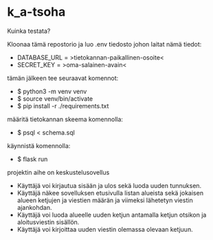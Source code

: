 # k_a-tsoha

Kuinka testata?

Kloonaa tämä repostorio ja luo .env tiedosto johon laitat nämä tiedot: 

- DATABASE_URL = >tietokannan-paikallinen-osoite<
- SECRET_KEY = >oma-salainen-avain<

tämän jälkeen tee seuraavat komennot: 
- $ python3 -m venv venv
- $ source venv/bin/activate
- $ pip install -r ./requirements.txt

määritä tietokannan skeema komennolla:
- $ psql < schema.sql

käynnistä komennolla: 
- $ flask run

projektin aihe on keskustelusovellus

- Käyttäjä voi kirjautua sisään ja ulos sekä luoda uuden tunnuksen.
- Käyttäjä näkee sovelluksen etusivulla listan alueista sekä jokaisen alueen ketjujen ja viestien määrän ja viimeksi lähetetyn viestin ajankohdan.
- Käyttäjä voi luoda alueelle uuden ketjun antamalla ketjun otsikon ja aloitusviestin sisällön.
- Käyttäjä voi kirjoittaa uuden viestin olemassa olevaan ketjuun.


